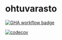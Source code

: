 # ohtuvarasto

[![GHA workflow badge](https://github.com/pronom8/ohtuvarasto/workflows/CI/badge.svg)](https://github.com/pronom8/ohtuvarasto/actions)

[![codecov](https://codecov.io/github/pronom8/ohtuvarasto/graph/badge.svg?token=V3ZLAQOGZI)](https://codecov.io/github/pronom8/ohtuvarasto)
